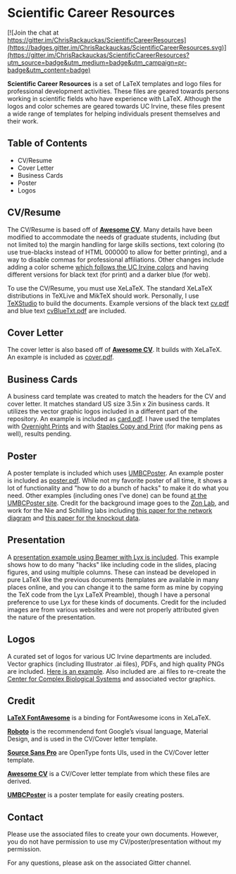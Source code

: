 # Scientific Career Resources

[![Join the chat at https://gitter.im/ChrisRackauckas/ScientificCareerResources](https://badges.gitter.im/ChrisRackauckas/ScientificCareerResources.svg)](https://gitter.im/ChrisRackauckas/ScientificCareerResources?utm_source=badge&utm_medium=badge&utm_campaign=pr-badge&utm_content=badge)

**Scientific Career Resources** is a set of LaTeX templates and logo files for professional development activities. These files are geared towards persons working in scientific fields who have experience with LaTeX. Although the logos and color schemes are geared towards UC Irvine, these files present a wide range of templates for helping individuals present themselves and their work. 

## Table of Contents

* CV/Resume
* Cover Letter
* Business Cards
* Poster
* Logos

## CV/Resume

The CV/Resume is based off of [**Awesome CV**](https://github.com/posquit0/Awesome-CV). Many details have been modified to accommodate the needs of graduate students, including (but not limited to) the margin handling for large skills sections, text coloring (to use true-blacks instead of HTML 000000 to allow for better printing), and a way to disable commas for professional affiliations. Other changes include adding a color scheme [which follows the UC Irvine colors](https://communications.uci.edu/campus-resources/graphic-standards/colors.php) and having different versions for black text (for print) and a darker blue (for web).

To use the CV/Resume, you must use XeLaTeX. The standard XeLaTeX distributions in TeXLive and MikTeX should work. Personally, I use [TeXStudio](http://www.texstudio.org/) to build the documents. Example versions of the black text [cv.pdf](https://github.com/ChrisRackauckas/ScientificCareerResources/blob/master/ProfessionalTools/cv.pdf) and blue text [cvBlueTxt.pdf](https://github.com/ChrisRackauckas/ScientificCareerResources/blob/master/ProfessionalTools/cvBlueTxt.pdf) are included.

## Cover Letter

The cover letter is also based off of [**Awesome CV**](https://github.com/posquit0/Awesome-CV). It builds with XeLaTeX. An example is included as [cover.pdf](https://github.com/ChrisRackauckas/ScientificCareerResources/blob/master/ProfessionalTools/coverletter.pdf).

## Business Cards

A business card template was created to match the headers for the CV and cover letter. It matches standard US size 3.5in x 2in business cards. It utilizes the vector graphic logos included in a different part of the repository. An example is included as [card.pdf](https://github.com/ChrisRackauckas/ScientificCareerResources/blob/master/ProfessionalTools/card.pdf). I have used the templates with [Overnight Prints](http://www.overnightprints.com/) and with [Staples Copy and Print](http://www.staples.com/sbd/content/copyandprint/) (for making pens as well), results pending.

## Poster

A poster template is included which uses [UMBCPoster](http://userpages.umbc.edu/~rostamia/umbcposter/). An example poster is included as [poster.pdf](https://github.com/ChrisRackauckas/ScientificCareerResources/blob/master/Poster/poster.pdf). While not my favorite poster of all time, it shows a lot of functionality and "how to do a bunch of hacks" to make it do what you need. Other examples (including ones I've done) can be found [at the UMBCPoster site](http://userpages.umbc.edu/~rostamia/umbcposter/). Credit for the background image goes to the [Zon Lab](http://stemcell.childrenshospital.org/about-us/leadership-faculty-staff/leonard-zon/), and work for the Nie and Schilling labs including [this paper for the network diagram](http://www.sciencedirect.com/science/article/pii/S0959437X12001426) and [this paper for the knockout data](http://elifesciences.org/content/5/e14034v1).

## Presentation

A [presentation example using Beamer with Lyx is included](https://github.com/ChrisRackauckas/ScientificCareerResources/blob/master/Presentation/Parallel%20Computing.pdf). This example shows how to do many "hacks" like including code in the slides, placing figures, and using multiple columns. These can instead be developed in pure LaTeX like the previous documents (templates are available in many places online, and you can change it to the same form as mine by copying the TeX code from the Lyx LaTeX Preamble), though I have a personal preference to use Lyx for these kinds of documents. Credit for the included images are from various websites and were not properly attributed given the nature of the presentation.

## Logos

A curated set of logos for various UC Irvine departments are included. Vector graphics (including Illustrator .ai files), PDFs, and high quality PNGs are included. [Here is an example](https://github.com/ChrisRackauckas/ScientificCareerResources/blob/master/uciLogos/Math/mathBioLogo.pdf). Also included are .ai files to re-create the [Center for Complex Biological Systems](http://ccbs.uci.edu/) and associated vector graphics.

## Credit

[**LaTeX FontAwesome**](https://github.com/furl/latex-fontawesome) is a binding for FontAwesome icons in XeLaTeX.

[**Roboto**](https://github.com/google/roboto) is the recommendend font Google’s visual language, Material Design, and is used in the CV/Cover letter template.

[**Source Sans Pro**](https://github.com/adobe-fonts/source-sans-pro) are OpenType fonts UIs, used in the CV/Cover letter template.

[**Awesome CV**](https://github.com/posquit0/Awesome-CV) is a CV/Cover letter template from which these files are derived.

[**UMBCPoster**](http://userpages.umbc.edu/~rostamia/umbcposter/) is a poster template for easily creating posters.

## Contact

Please use the associated files to create your own documents. However, you do not have permission to use my CV/poster/presentation without my permission.

For any questions, please ask on the associated Gitter channel.
